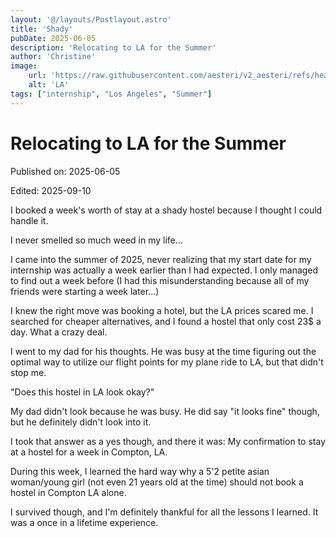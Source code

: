 ```yaml
---
layout: '@/layouts/Postlayout.astro'
title: 'Shady'
pubDate: 2025-06-05
description: 'Relocating to LA for the Summer'
author: 'Christine'
image:
    url: 'https://raw.githubusercontent.com/aesteri/v2_aesteri/refs/heads/main/src/assets/LA.jpg'
    alt: 'LA'
tags: ["internship", "Los Angeles", "Summer"]
---
```

# Relocating to LA for the Summer

Published on: 2025-06-05

Edited: 2025-09-10

I booked a week's worth of stay at a shady hostel because I thought I could handle it.

I never smelled so much weed in my life...

I came into the summer of 2025, never realizing that my start date for my internship was actually a week earlier than I had expected. I only managed to find out a week before (I had this misunderstanding because all of my friends were starting a week later...)

I knew the right move was booking a hotel, but the LA prices scared me. I searched for cheaper alternatives, and I found a hostel that only cost 23$ a day. What a crazy deal. 

I went to my dad for his thoughts. He was busy at the time figuring out the optimal way to utilize our flight points for my plane ride to LA, but that didn't stop me. 

"Does this hostel in LA look okay?" 

My dad didn't look because he was busy. He did say "it looks fine" though, but he definitely didn't look into it.

I took that answer as a yes though, and there it was: My confirmation to stay at a hostel for a week in Compton, LA. 

During this week, I learned the hard way why a 5'2 petite asian woman/young girl (not even 21 years old at the time) should not book a hostel in Compton LA alone. 

I survived though, and I'm definitely thankful for all the lessons I learned. It was a once in a lifetime experience.

